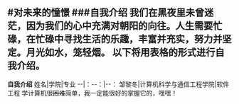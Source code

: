 #对未来的憧憬
###自我介绍
    我们在黑夜里未曾迷茫，因为我们的心中充满对朝阳的向往。人生需要忙碌，在忙碌中寻找生活的乐趣，丰富并充实，努力并坚定。月光如水，笼轻烟。
    以下将用表格的形式进行自我介绍。
-----
**自我介绍**
姓名|学院|专业
--|：--：|--：
邹黎冬|计算机科学与通信工程学院|软件工程
学计算机很~~困难~~简单，我一定能很好的掌握它的，嘿嘿！
